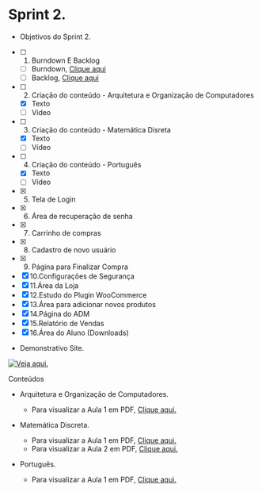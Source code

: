# Sprint 2.
 
 
 * Objetivos do Sprint 2.

- [ ] 1. Burndown E Backlog
   - [ ] Burndown, [Clique aqui]()
   - [ ] Backlog, [Clique aqui]()
- [ ] 2. Criação do conteúdo - Arquitetura e Organização de Computadores
   * [x] Texto
   * [ ] Vídeo
- [ ] 3. Criação do conteúdo - Matemática Disreta
   * [x] Texto
   * [ ] Vídeo
- [ ] 4. Criação do conteúdo - Português
   * [x] Texto
   * [ ] Vídeo
- [x] 5. Tela de Login
- [x] 6. Área de recuperação de senha
- [x] 7. Carrinho de compras
- [x] 8. Cadastro de novo usuário
- [x] 9. Página para Finalizar Compra
- [x] 10.Configurações de Segurança
- [x] 11.Área da Loja
- [x] 12.Estudo do Plugin WooCommerce
- [x] 13.Área para adicionar novos produtos
- [x] 14.Página do ADM
- [x] 15.Relatório de Vendas
- [x] 16.Área do Aluno (Downloads)

* Demonstrativo Site.

[![Veja aqui.](https://i.imgur.com/XbXRi8g.jpg)](https://www.youtube.com/embed/G75YrICEaOg)

 Conteúdos 


* Arquitetura e Organização de Computadores.
   * Para visualizar a Aula 1 em PDF,  [Clique aqui.](https://github.com/HarielThums/ProjetoIntegrador01/blob/main/Sprint2/Conte%C3%BAdos/AOC/Arquitetura%20e%20Organiza%C3%A7%C3%A3o%20de%20Computadores.pdf)

* Matemática Discreta.
   * Para visualizar a Aula 1 em PDF,  [Clique aqui.](https://github.com/HarielThums/ProjetoIntegrador01/blob/main/Sprint2/Conte%C3%BAdos/Matem%C3%A1tica%20Discreta/Matem%C3%A1tica%20Discreta01.pdf)
   * Para visualizar a Aula 2 em PDF,  [Clique aqui.](https://github.com/HarielThums/ProjetoIntegrador01/blob/main/Sprint2/Conte%C3%BAdos/Matem%C3%A1tica%20Discreta/Matem%C3%A1tica%20Discreta02.pdf)

* Português.
   * Para visualizar a Aula 1 em PDF,  [Clique aqui.](https://github.com/HarielThums/ProjetoIntegrador01/blob/main/Sprint2/Conte%C3%BAdos/Portugu%C3%AAs/Portugu%C3%AAs.docx.pdf)